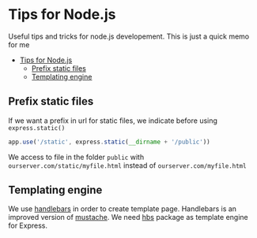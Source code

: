 Tips for Node.js
================

Useful tips and tricks for node.js developement.
This is just a quick memo for me

- [Tips for Node.js](#tips-for-nodejs)
    - [Prefix static files](#prefix-static-files)
    - [Templating engine](#templating-engine)

## Prefix static files

If we want a prefix in url for static files, we indicate before using `express.static()`

```javascript
app.use('/static', express.static(__dirname + '/public'))
```

We access to file in the folder `public` with `ourserver.com/static/myfile.html` instead of `ourserver.com/myfile.html`

## Templating engine

We use [handlebars](http://handlebarsjs.com/) in order to create template page. Handlebars is an improved version of [mustache](http://mustache.github.io/). We need [hbs](https://www.npmjs.com/package/hbs) package as template engine for Express.